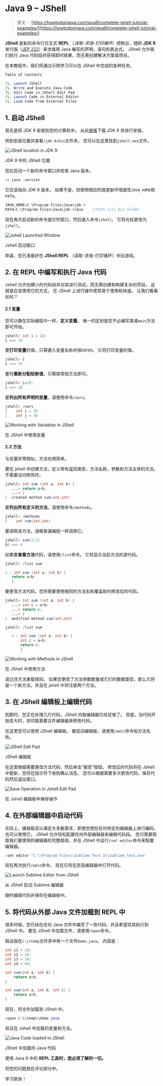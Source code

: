 # Java 9 – JShell

> 原文： [https://howtodoinjava.com/java9/complete-jshell-tutorial-examples/](https://howtodoinjava.com/java9/complete-jshell-tutorial-examples/)

**JShell** 是新的命令行交互式 **REPL** （*读取-求值-打印循环*）控制台，随附 **JDK 9** 发行版（[JEP 222](https://openjdk.java.net/jeps/222)）来求值用 Java 编写的声明，语句和表达式。 JShell 允许我们执行 Java 代码段并获得即时结果，而无需创建解决方案或项目。

在本教程中，我们将通过示例学习可以在 JShell 中完成的各种任务。

```java
Table of Contents

1\. Launch JShell
2\. Write and Execute Java Code
3\. Edit Code in JShell Edit Pad
4\. Launch Code in External Editor
5\. Load Code from External Files
```

## 1\. 启动 JShell

首先是将 JDK 9 安装到您的计算机中。 从此[链接](https://jdk.java.net/9/)下载 JDK 9 并进行安装。

转到安装位置并查看`/jdk-9/bin`文件夹。 您可以在这里找到`jshell.exe`文件。

![JShell location in JDK 9](img/ccab49677c1bf930f0c0398f9b1f8400.png)

JDK 9 中的 JShell 位置

现在启动一个新的命令窗口并检查 Java 版本。

```java
>> java -version
```

它应该指向 JDK 9 版本。 如果不是，则使用相应的值更新环境属性`JAVA_HOME`和`PATH`。

```java
JAVA_HOME=C:\Program Files\Java\jdk-9
PATH=C:\Program Files\Java\jdk-9\bin	//Path till bin folder

```

现在再次启动新的命令提示符窗口，然后键入命令`jshell`。 它将光标更改为`jshell`。

![Jshell Launched Window](img/d0a23e6d1f9ad68e7a5919d949e4c5a0.png)

Jshell 启动窗口

恭喜，您已准备好在 **JShell REPL** （读取-求值-打印循环）中玩游戏。

## 2\. 在 REPL 中编写和执行 Java 代码

Jshell 允许创建小的代码段并对其进行测试，而无需创建和构建复杂的项目。 这就是应该使用它的方式。 在 JShell 上进行操作使其易于使用和快速。 让我们看看如何？

#### 2.1 变量

您可以像在实际编程中一样，**定义变量**。 唯一的区别是您不必编写类或`main`方法即可开始。

```java
jshell> int i = 10;
i ==> 10
```

要**打印变量**的值，只需键入变量名称并按`ENTER`。 它将打印变量的值。

```java
jshell> i
i ==> 10
```

要将**重新分配给新值**，只需按常规方法即可。

```java
jshell> i=20;
i ==> 20
```

要**列出所有声明的变量**，请使用命令`/vars`。

```java
jshell> /vars
|    int i = 20
|    int j = 30
```

![Working with Variables in JShell](img/30b2cb3e07a2ac5c186d7ae81d2c7dea.png)

在 JShell 中使用变量

#### 2.2 方法

与变量非常相似，方法也很简单。

要在 jshell 中创建方法，定义带有返回类型，方法名称，参数和方法主体的方法。 不需要访问修饰符。

```java
jshell> int sum (int a, int b) {
   ...> return a+b;
   ...> }
|  created method sum(int,int)
```

要**列出所有定义的方法**，请使用命令`/methods`。

```java
jshell> /methods
|    int sum(int,int)
```

要调用该方法，请像普通编程一样调用它。

```java
jshell> sum(2,2)
$6 ==> 4
```

如果要**查看方法**代码，请使用`/list`命令。 它将显示当前方法的源代码。

```java
jshell> /list sum

1 : int sum (int a, int b) {
   return a+b;
   }
```

要更改方法代码，您将需要使用相同的方法名称覆盖新的修改后的代码。

```java
jshell> int sum (int a, int b) {
   ...> int c = a+b;
   ...> return c;
   ...> }
|  modified method sum(int,int)

jshell> /list sum

   3 : int sum (int a, int b) {
       int c = a+b;
       return c;
       }
```

![Working with Methods in JShell](img/4909e6b67ab45a644af1dfbd4b3cce19.png)

在 JShell 中使用方法

请记住方法重载规则。 如果您更改了方法参数数量或它们的数据类型，那么它将是一个新方法，并且在 jshell 中将注册两个方法。

## 3\. 在 JShell 编辑板上编辑代码

到那时，您正在处理几行代码，JShell 内联编辑器已经足够了。 但是，当代码开始变大时，则可能需要文件编辑器来修改代码。

在这里您可以使用 JShell 编辑板。 要启动编辑板，请使用`/edit`命令和方法名称。

![JShell Edit Pad](img/2161993cb456497db782ad6c84f894f4.png)

JShell 编辑板

在这里根据需要更改方法代码，然后单击“接受”按钮。 修改后的代码将在 Jshell 中更新，您将在提示符下收到确认消息。 您可以根据需要多次更改代码，保存代码然后退出窗口。

![Save Operation in Jshell Edit Pad](img/bd38bc52491e7a79c66b790bfe9d80ca.png)

在 Jshell 编辑板中保存操作

## 4\. 在外部编辑器中启动代码

实际上，编辑板足以满足大多数需求，即使您想在任何特定的编辑器上进行编码，也可以使用它。 JShell 允许轻松配置任何外部编辑器来编辑代码段。 您只需要获取我们要使用的编辑器的完整路径，并在 JShell 中运行`/set editor`命令来配置编辑器。

```java
/set editor "C:\\Program Files\\Sublime Text 3\\sublime_text.exe"
```

现在再次执行`/edit`命令。 现在它将在崇高编辑器中打开代码。

![Launch Sublime Editor from JShell](img/3937f3f21d4fa90c18e24b9dc7f5b58b.png)

从 JShell 启动 Sublime 编辑器

随时编辑代码并保存在编辑板中。

## 5\. 将代码从外部 Java 文件加载到 REPL 中

很多时候，您已经在任何 Java 文件中编写了一些代码，并且希望将其执行到 JShell 中。 要在 JShell 中加载文件，请使用`/open`命令。

假设我在`c://temp`文件夹中有一个文件`Demo.java`。 内容是：

```java
int i1 = 10;
int i2 = 20;
int i3 = 30;
int i4 = 40;

int sum(int a, int b) {
	return a+b;
}

int sum(int a, int b, int c) {
	return a+b;
}

```

现在，将文件加载到 JShell 中。

```java
/open c:\\temp\\demo.java
```

验证在 Jshell 中加载的变量和方法。

![Java Code loaded in JShell](img/309d8cc2730a0132f1ba8b8c74854a91.png)

JShell 中加载的 Java 代码

使用 Java 9 中的 **REPL 工具时，您必须了解的一切。**

将您的问题放在评论部分中。

学习愉快！